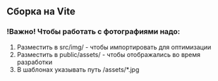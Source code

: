 ## Сборка на Vite

### !Важно! Чтобы работать с фотографиями надо:

1. Разместить в src/img/ - чтобы импортировать для оптимизации
2. Разместить в public/assets/ - чтобы отображались во время разработки
3. В шаблонах указывать путь /assets/\*.jpg
